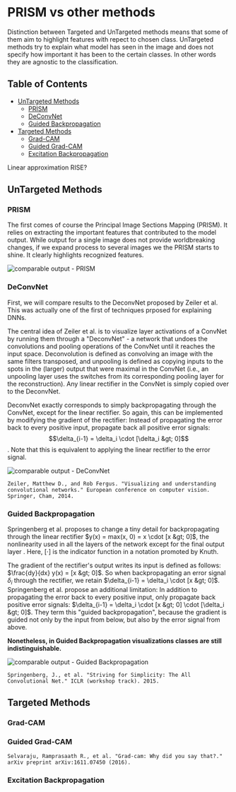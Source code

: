 # PRISM vs other methods

Distinction between Targeted and UnTargeted methods means that some of them aim to highlight features with repect to chosen class. UnTargeted methods try to explain what model has seen in the image and does not specify how important it has been to the certain classes. In other words they are agnostic to the classification.

## Table of Contents

* [UnTargeted Methods](#UnTargeted_Methods)
  * [PRISM](#PRISM)
  * [DeConvNet](#DeConvNet)
  * [Guided Backpropagation](#Guided_Backpropagation)
* [Targeted Methods](#Targeted_Methods)
  * [Grad-CAM](#Grad-CAM)
  * [Guided Grad-CAM](#Guided_Grad-CAM)
  * [Excitation Backpropagation](#Excitation_Backpropagation)

Linear approximation
RISE?

## UnTargeted Methods

### PRISM

The first comes of course the Principal Image Sections Mapping (PRISM). It relies on extracting the important features that contributed to the model output. While output for a single image does not provide worldbreaking changes, if we expand process to several images we the PRISM starts to shine. It clearly highlights recognized features.

![comparable output - PRISM](./output_PRISM.png)

### DeConvNet

First, we will compare results to the DeconvNet proposed by Zeiler et al. This was actually one of the first of techniques prposed for explaining DNNs.

The central idea of Zeiler et al. is to visualize layer activations of a ConvNet by running them through a "DeconvNet" - a network that undoes the convolutions and pooling operations of the ConvNet until it reaches the input space. Deconvolution is defined as convolving an image with the same filters transposed, and unpooling is defined as copying inputs to the spots in the (larger) output that were maximal in the ConvNet (i.e., an unpooling layer uses the switches from its corresponding pooling layer for the reconstruction). Any linear rectifier in the ConvNet is simply copied over to the DeconvNet.

DeconvNet exactly corresponds to simply backpropagating through the ConvNet, except for the linear rectifier. So again, this can be implemented by modifying the gradient of the rectifier: Instead of propagating the error back to every positive input, propagate back all positive error signals: $$\delta_{i-1} = \delta_i \cdot [\delta_i &gt; 0]$$. Note that this is equivalent to applying the linear rectifier to the error signal.

![comparable output - DeConvNet](./output_deconvnet.png)

```raw
Zeiler, Matthew D., and Rob Fergus. "Visualizing and understanding convolutional networks." European conference on computer vision. Springer, Cham, 2014.
```

### Guided Backpropagation

Springenberg et al. proposes to change a tiny detail for backpropagating through the linear rectifier $y(x) = max(x, 0) = x \cdot [x &gt; 0]$, the nonlinearity used in all the layers of the network except for the final output layer . Here, $[\cdot]$ is the indicator function in a notation promoted by Knuth.

The gradient of the rectifier's output writes its input is defined as follows: $\frac{dy}{dx} y(x) = [x &gt; 0]$. So when backpropagating an error signal $\delta_i$ through the rectifier, we retain $\delta_{i-1} = \delta_i \cdot [x &gt; 0]$. Springenberg et al. propose an additional limitation: In addition to propagating the error back to every positive input, only propagate back positive error signals: $\delta_{i-1} = \delta_i \cdot [x &gt; 0] \cdot [\delta_i &gt; 0]$. They term this "guided backpropagation", because the gradient is guided not only by the input from below, but also by the error signal from above.

**Nonetheless, in Guided Backpropagation visualizations classes are still indistinguishable.**

![comparable output - Guided Backpropagation](./output_guidedBP.png)

```raw
Springenberg, J., et al. "Striving for Simplicity: The All Convolutional Net." ICLR (workshop track). 2015.
```

## Targeted Methods

### Grad-CAM

### Guided Grad-CAM

```raw
Selvaraju, Ramprasaath R., et al. "Grad-cam: Why did you say that?." arXiv preprint arXiv:1611.07450 (2016).
```
### Excitation Backpropagation
